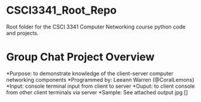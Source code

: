 # CSCI3341_Root_Repo
Root folder for the CSCI 3341 Computer Networking course python code and projects.

# Group Chat Project Overview
*Purpose: to demonstrate knowledge of the client-server computer networking components
*Programmed by: Leeann Warren (@CoralLemons)
*Input: console terminal input from client to server
*Ouput: to client console from other client terminals via server
*Sample: See attached output jpg []